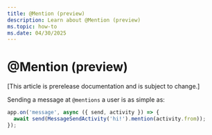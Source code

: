 ```yaml
---
title: @Mention (preview)
description: Learn about @Mention (preview)
ms.topic: how-to
ms.date: 04/30/2025
---
```


# @Mention (preview)

[This article is prerelease documentation and is subject to change.]

Sending a message at `@mentions` a user is as simple as:

```typescript
app.on('message', async ({ send, activity }) => {
  await send(MessageSendActivity('hi!').mention(activity.from));
});
```